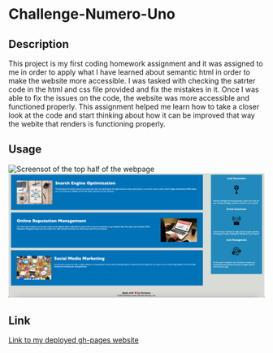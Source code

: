 # Challenge-Numero-Uno

## Description
This project is my first coding homework assignment and it was assigned to me in order to apply what I have learned about semantic html in order to make the website more accessible. I was tasked with checking the satrter code in the html and css file provided and fix the mistakes in it. Once I was able to fix the issues on the code, the website was more accessible and functioned properly. This assignment helped me learn how to take a closer look at the code and start thinking about how it can be improved that way the webite that renders is functioning properly.

## Usage
![Screensot of the top half of the webpage](./Develop/assets/images/Challenge-One-Webpage-Screenshot-1.png)
![Screenshot of the bottom half of the webage](./Develop/assets/images/Challenge-One-Webpage-Screenshot-2.png)

## Link
[Link to my deployed gh-pages website](https://jadyngg19.github.io/Challenge-Numero-Uno/)
